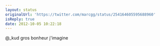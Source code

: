 ```yaml
---
layout: status
originalUrl: 'https://twitter.com/marcgg/status/254164605595688960'
isReply: true
date: 2012-10-05 10:22:18
---
```


@_kud gros bonheur j'imagine
